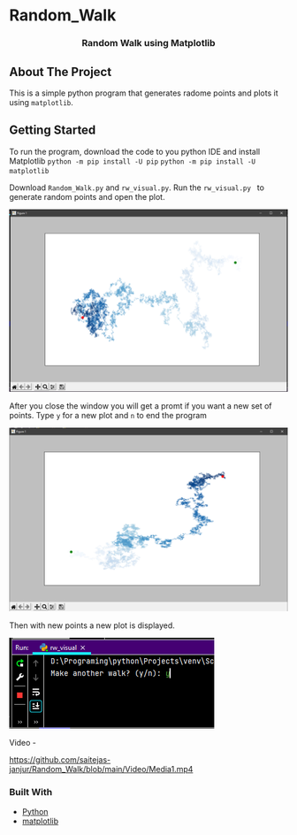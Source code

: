 # Random_Walk<div align="center">


  <h3 align="center">Random Walk using Matplotlib</h3>

</div>


<!-- ABOUT THE PROJECT -->
## About The Project

This is a simple python program that generates radome points and plots it using `matplotlib`.  
<!-- GETTING STARTED -->
## Getting Started

To run the program, download the code to you python IDE and install Matplotlib 
`python -m pip install -U pip`
`python -m pip install -U matplotlib`

Download `Random_Walk.py` and `rw_visual.py`.
Run the `rw_visual.py ` to generate random points and open the plot. 

<img src="https://github.com/saitejas-janjur/Random_Walk/blob/main/Images/pic1.png">

After you close the window you will get a promt if you want a new set of points. 
Type `y` for a new plot and `n` to end the program 

<img src="https://github.com/saitejas-janjur/Random_Walk/blob/main/Images/pic4.png">

Then with new points a new plot is displayed. 

<img src="https://github.com/saitejas-janjur/Random_Walk/blob/main/Images/pic2.png">

Video - 

https://github.com/saitejas-janjur/Random_Walk/blob/main/Video/Media1.mp4


### Built With
* [Python](https://www.python.org/)
* [matplotlib](https://matplotlib.org/)



